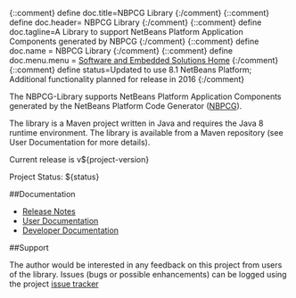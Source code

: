 {::comment} define doc.title=NBPCG Library {:/comment}
{::comment} define doc.header= NBPCG Library {:/comment}
{::comment} define doc.tagline=A Library to support NetBeans Platform Application Components generated by NBPCG {:/comment}
{::comment} define doc.name = NBPCG Library {:/comment}
{::comment} define doc.menu.menu = [Software and Embedded Solutions Home](http://www.rlinsdale.org.uk/software/) {:/comment}
{::comment} define status=Updated to use 8.1 NetBeans Platform; Additional functionality planned for release in 2016 {:/comment}

The NBPCG-Library supports NetBeans Platform Application Components
generated by the NetBeans Platform Code Generator
([NBPCG](http://www.rlinsdale.org.uk/software/nbpcg/ )).

The library is a Maven project written in Java and requires the Java
8 runtime environment.  The library is available from a Maven
repository (see User Documentation for more details).
          
Current release is v${project-version}
                                    
Project Status: ${status}
      
##Documentation

* [Release Notes](release.html)
* [User Documentation](user.html)
* [Developer Documentation](developer.html)
                
##Support

The author would be interested in any feedback on this project
from users of the library.  Issues (bugs or possible
enhancements) can be logged using the project
[issue tracker](https://github.com/Richard-Linsdale/nbpcglibrary/issues)
